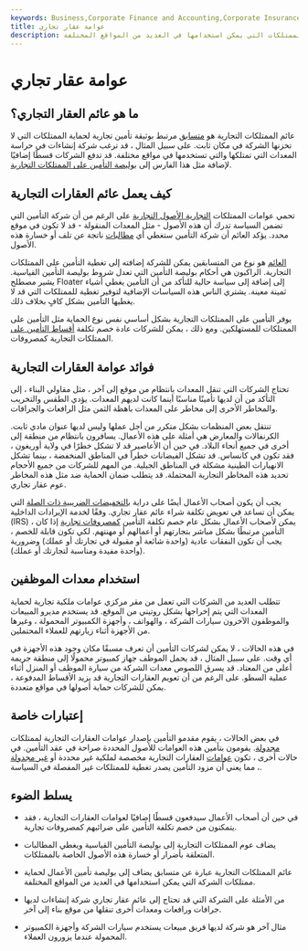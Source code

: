 ```yaml
---
keywords: Business,Corporate Finance and Accounting,Corporate Insurance
title: عوامة عقار تجاري
description: عائم الممتلكات التجارية هو متسابق يضاف إلى بوليصة تأمين الأعمال لحماية الممتلكات التي يمكن استخدامها في العديد من المواقع المختلفة.
---
```


# عوامة عقار تجاري
## ما هو عائم العقار التجاري؟

عائم الممتلكات التجارية هو [متسابق](/rider) مرتبط بوثيقة تأمين تجارية لحماية الممتلكات التي لا تخزنها الشركة في مكان ثابت. على سبيل المثال ، قد ترغب شركة إنشاءات في حراسة المعدات التي تمتلكها والتي تستخدمها في مواقع مختلفة. قد تدفع الشركات قسطًا إضافيًا لإضافة مثل هذا الفارس إلى [بوليصة التأمين على الممتلكات التجارية](/commercial-property-insurance).

## كيف يعمل عائم العقارات التجارية

تحمي عوامات الممتلكات [التجارية الأصول التجارية](/business-asset) على الرغم من أن شركة التأمين التي تضمن السياسة تدرك أن هذه الأصول - مثل المعدات المنقولة - قد لا تكون في موقع محدد. يؤكد العائم أن شركة التأمين ستغطي أي [مطالبات](/insurance_claim) ناتجة عن تلف أو خسارة هذه الأصول.

[العائم](/floaterinsurance) هو نوع من المتسابقين يمكن للشركة إضافته إلى تغطية التأمين على الممتلكات التجارية. الراكبون هي أحكام بوليصة التأمين التي تعدل شروط بوليصة التأمين القياسية. يشير مصطلح Floater إلى إضافة إلى سياسة حالية للتأكد من أن التأمين يغطي أشياء ثمينة معينة. يشتري الناس هذه السياسات الإضافية لتوفير تغطية للممتلكات التي قد لا يغطيها التأمين بشكل كافٍ بخلاف ذلك.

يوفر التأمين على الممتلكات التجارية بشكل أساسي نفس نوع الحماية مثل التأمين على الممتلكات للمستهلكين. ومع ذلك ، يمكن للشركات عادة خصم تكلفة [أقساط التأمين على](/insurance-premium) الممتلكات التجارية كمصروفات.

## فوائد عوامة العقارات التجارية

تحتاج الشركات التي تنقل المعدات بانتظام من موقع إلى آخر ، مثل مقاولي البناء ، إلى التأكد من أن لديها تأمينًا مناسبًا أينما كانت لديهم المعدات. يؤدي الطقس والتخريب والمخاطر الأخرى إلى مخاطر على المعدات باهظة الثمن مثل الرافعات والجرافات.

تنتقل بعض المنظمات بشكل متكرر من أجل عملها وليس لديها عنوان مادي ثابت. الكرنفالات والمعارض هي أمثلة على هذه الأعمال. يسافرون بانتظام من منطقة إلى أخرى في جميع أنحاء البلاد. في حين أن الأعاصير قد لا تشكل خطرًا في ولاية أوريغون ، فقد تكون في كانساس. قد تشكل الفيضانات خطراً في المناطق المنخفضة ، بينما تشكل الانهيارات الطينية مشكلة في المناطق الجبلية. من المهم للشركات من جميع الأحجام تحديد هذه المخاطر التجارية المحتملة. قد يتطلب ضمان الحماية ضد مثل هذه المخاطر عوم عقار تجاري.

يجب أن يكون أصحاب الأعمال أيضًا على دراية [بالتخفيضات الضريبية ذات الصلة](/tax-deduction) التي يمكن أن تساعد في تعويض تكلفة شراء عائم عقار تجاري. وفقًا لخدمة الإيرادات الداخلية (IRS) ، يمكن لأصحاب الأعمال بشكل عام خصم تكلفة التأمين [كمصروفات تجارية](/businessexpenses) إذا كان التأمين مرتبطًا بشكل مباشر بتجارتهم أو أعمالهم أو مهنتهم. لكي تكون قابلة للخصم ، يجب أن تكون النفقات عادية (واحدة شائعة أو مقبولة في تجارتك أو عملك) وضرورية (واحدة مفيدة ومناسبة لتجارتك أو عملك).

## استخدام معدات الموظفين

تتطلب العديد من الشركات التي تعمل من مقر مركزي عوامات ملكية تجارية لحماية المعدات التي يتم إخراجها بشكل روتيني من الموقع. قد يستخدم مديرو المبيعات والموظفون الآخرون سيارات الشركة ، والهواتف ، وأجهزة الكمبيوتر المحمولة ، وغيرها من الأجهزة أثناء زيارتهم للعملاء المحتملين.

في هذه الحالات ، لا يمكن لشركات التأمين أن تعرف مسبقًا مكان وجود هذه الأجهزة في أي وقت. على سبيل المثال ، قد يحمل الموظف جهاز كمبيوتر محمولًا إلى منطقة جريمة أعلى من المعتاد. قد يسرق اللصوص معدات الشركة من سيارة الموظف أو المنزل أثناء عملية السطو. على الرغم من أن تعويم العقارات التجارية قد يزيد الأقساط المدفوعة ، يمكن للشركات حماية أصولها في مواقع متعددة.

## إعتبارات خاصة

في بعض الحالات ، يقوم مقدمو التأمين بإصدار عوامات العقارات التجارية لممتلكات [مجدولة](/scheduled-personal-property). يقومون بتأمين هذه العوامات للأصول المحددة صراحة في عقد التأمين. في حالات أخرى ، تكون [عوامات](/unscheduled-property-floater) العقارات التجارية مخصصة لملكية غير محددة أو [غير مجدولة](/unscheduled-property-floater) ، مما يعني أن مزود التأمين يصدر تغطية للممتلكات غير المفصلة في السياسة.

## يسلط الضوء

- في حين أن أصحاب الأعمال سيدفعون قسطًا إضافيًا لعوامات العقارات التجارية ، فقد يتمكنون من خصم تكلفة التأمين على ضرائبهم كمصروفات تجارية.

- يضاف عوم الممتلكات التجارية إلى بوليصة التأمين القياسية ويغطي المطالبات المتعلقة بأضرار أو خسارة هذه الأصول الخاصة بالممتلكات.

- عائم الممتلكات التجارية عبارة عن متسابق يضاف إلى بوليصة تأمين الأعمال لحماية ممتلكات الشركة التي يمكن استخدامها في العديد من المواقع المختلفة.

- من الأمثلة على الشركة التي قد تحتاج إلى عائم عقار تجاري شركة إنشاءات لديها جرافات ورافعات ومعدات أخرى تنقلها من موقع بناء إلى آخر.

- مثال آخر هو شركة لديها فريق مبيعات يستخدم سيارات الشركة وأجهزة الكمبيوتر المحمولة عندما يزورون العملاء.


